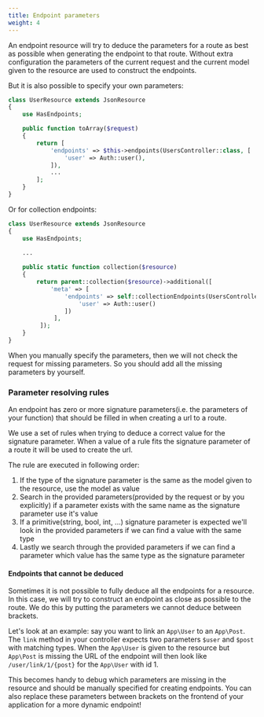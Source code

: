 ```yaml
---
title: Endpoint parameters
weight: 4
---
```


An endpoint resource will try to deduce the parameters for a route as best as possible when generating the endpoint to that route. Without extra configuration the parameters of the current request and the current model given to the resource are used to construct the endpoints.

But it is also possible to specify your own parameters:

```php
class UserResource extends JsonResource
{
    use HasEndpoints;

    public function toArray($request)
    {
	    return [
	        'endpoints' => $this->endpoints(UsersController::class, [
	            'user' => Auth::user(),
	        ]),
	        ...
	    ];
    }
}
```

Or for collection endpoints:

   
``` php
class UserResource extends JsonResource
{
    use HasEndpoints;

    ...
    
    public static function collection($resource)
    {
        return parent::collection($resource)->additional([
            'meta' => [
                'endpoints' => self::collectionEndpoints(UsersController::class, [
                    'user' => Auth::user()
                ])
             ],
         ]);
    }
}
```

When you manually specify the parameters, then we will not check the request for missing parameters. So you should add all the missing parameters by yourself.

### Parameter resolving rules

An endpoint has zero or more signature parameters(i.e. the parameters of your function) that should be filled in when creating a url to a route.

We use a set of rules when trying to deduce a correct value for the signature parameter. When a value of a rule fits the signature parameter of a route it will be used to create the url.

The rule are executed in following order:

1. If the type of the signature parameter is the same as the model given to the resource, use the model as value
2. Search in the provided parameters(provided by the request or by you explicitly) if a parameter exists with the same name as the signature parameter use it's value
3. If a primitive(string, bool, int, ...) signature parameter is expected we'll look in the provided parameters if we can find a value with the same type
4. Lastly we search through the provided parameters if we can find a parameter which value has the same type as the signature parameter


#### Endpoints that cannot be deduced

Sometimes it is not possible to fully deduce all the endpoints for a resource. In this case, we will try to construct an endpoint as close as possible to the route. We do this by putting the parameters we cannot deduce between brackets.

Let's look at an example: say you want to link an `App\User` to an `App\Post`. The `link` method in your controller expects two parameters `$user` and `$post` with matching types. When the `App\User` is given to the resource but `App\Post` is missing the URL of the endpoint will then look like `/user/link/1/{post}` for the `App\User` with id 1.

This becomes handy to debug which parameters are missing in the resource and should be manually specified for creating endpoints. You can also replace these parameters between brackets on the frontend of your application for a more dynamic endpoint!
